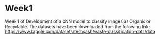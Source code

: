 # Week1
Week 1 of Development of a CNN model to classify images as Organic or Recyclable.
The datasets have been downloaded from the following link: https://www.kaggle.com/datasets/techsash/waste-classification-data/data
